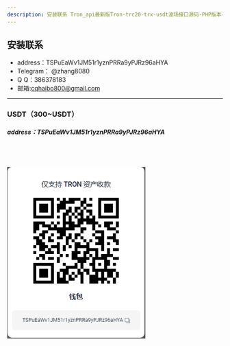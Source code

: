 ```yaml
---
description: 安装联系 Tron_api最新版Tron-trc20-trx-usdt波场接口源码-PHP版本-ThinkPHP5 layui 
---
```


## 安装联系
* address：TSPuEaWv1JM51r1yznPRRa9yPJRz96aHYA
* Telegram： @zhang8080
* Q Q：386378183
* 邮箱:cqhaibo800@gmail.com
------------
### USDT（300~USDT）

##### address：TSPuEaWv1JM51r1yznPRRa9yPJRz96aHYA

## &nbsp;

![image](../trxstatic/trx_address.png)